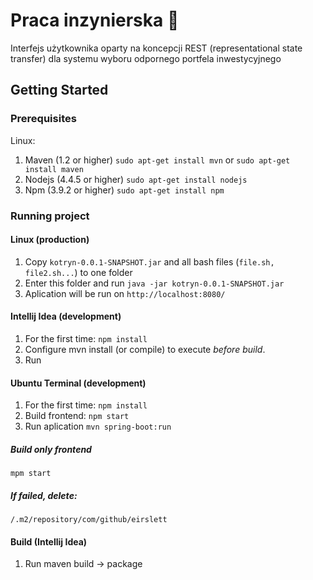 # Praca inzynierska :honeybee:
Interfejs użytkownika oparty na koncepcji REST (representational state transfer) dla systemu wyboru odpornego portfela inwestycyjnego

## Getting Started

### Prerequisites

Linux:

1. Maven (1.2 or higher)
`sudo apt-get install mvn` or `sudo apt-get install maven`
2. Nodejs (4.4.5 or higher)
`sudo apt-get install nodejs`
3. Npm (3.9.2 or higher)
`sudo apt-get install npm`

### Running project

#### Linux (production)
1. Copy `kotryn-0.0.1-SNAPSHOT.jar` and all bash files (`file.sh, file2.sh...`) to one folder
2. Enter this folder and run `java -jar kotryn-0.0.1-SNAPSHOT.jar`
3. Aplication will be run on `http://localhost:8080/`

#### Intellij Idea (development)
1. For the first time: `npm install`
2. Configure mvn install (or compile) to execute *before build*.
3. Run

#### Ubuntu Terminal (development)
1. For the first time: `npm install`
2. Build frontend: `npm start`
3. Run aplication `mvn spring-boot:run`

##### Build only frontend
`mpm start`

##### If failed, delete: 
`/.m2/repository/com/github/eirslett`

#### Build (Intellij Idea)
1. Run maven build -> package
